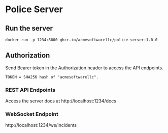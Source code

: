 # Police Server

## Run the server
```
docker run -p 1234:8000 ghcr.io/acmesoftwarellc/police-server:1.0.0
```

## Authorization
Send Bearer token in the Authorization header to access the API endpoints.

```
TOKEN = SHA256 hash of "acmesoftwarellc".
```

### REST API Endpoints
Access the server docs at http://localhost:1234/docs

### WebSocket Endpoint
http://localhost:1234/ws/incidents